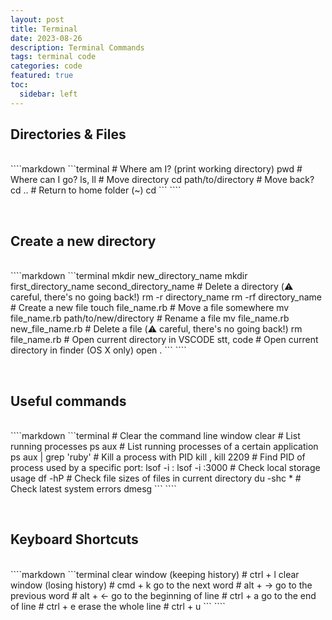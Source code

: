 ```yaml
---
layout: post
title: Terminal
date: 2023-08-26
description: Terminal Commands
tags: terminal code
categories: code
featured: true
toc:
  sidebar: left
---
```


## Directories & Files
<br>
````markdown
```terminal
# Where am I? (print working directory) pwd
# Where can I go? ls, ll
# Move directory cd path/to/directory
# Move back? cd ..
# Return to home folder (~) cd
```
````
<p>&nbsp;</p>

## Create a new directory
<br>
````markdown
```terminal
mkdir new_directory_name
mkdir first_directory_name second_directory_name
# Delete a directory (⚠️ careful, there's no going back!)
rm -r directory_name
rm -rf directory_name
# Create a new file touch file_name.rb
# Move a file somewhere mv file_name.rb path/to/new/directory
# Rename a file mv  file_name.rb new_file_name.rb
# Delete a file (⚠️ careful, there's no going back!) rm file_name.rb
# Open current directory in VSCODE stt, code
# Open current directory in finder (OS X only) open .
```
````
<p>&nbsp;</p>

## Useful commands
<br>
````markdown
```terminal
# Clear the command line window clear
# List running processes ps aux
# List running processes of a certain application ps aux | grep 'ruby'
# Kill a process with PID kill <pid>, kill 2209
# Find PID of process used by a specific port: lsof -i :<port> lsof -i :3000
# Check local storage usage df -hP
# Check file sizes of files in current directory du -shc *
# Check latest system errors dmesg
```
````
<p>&nbsp;</p>

## Keyboard Shortcuts
<br>
````markdown
```terminal
clear window (keeping history)             # ctrl + l
clear window (losing history)              # cmd + k
go to the next word                        # alt + →
go to the previous word                    # alt + ←
go to the beginning of line                # ctrl + a
go to the end of line                      # ctrl + e
erase the whole line                       # ctrl + u
```
````
